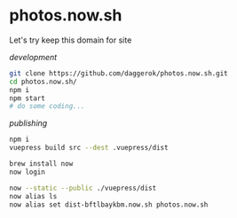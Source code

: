 # photos.now.sh
Let's try keep this domain for site

_development_

```bash
git clone https://github.com/daggerok/photos.now.sh.git
cd photos.now.sh/
npm i
npm start
# do some coding...
```

_publishing_

```bash
npm i
vuepress build src --dest .vuepress/dist

brew install now
now login

now --static --public ./vuepress/dist
now alias ls
now alias set dist-bftlbaykbm.now.sh photos.now.sh
```

<!-- 
this is multiline
comment block
-->
